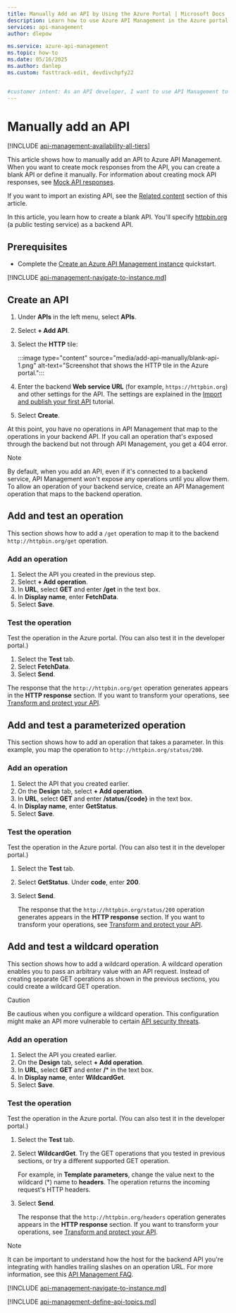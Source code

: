 ```yaml
---
title: Manually Add an API by Using the Azure Portal | Microsoft Docs
description: Learn how to use Azure API Management in the Azure portal to manually add an API. Add and test various operations.
services: api-management
author: dlepow

ms.service: azure-api-management
ms.topic: how-to
ms.date: 05/16/2025
ms.author: danlep
ms.custom: fasttrack-edit, devdivchpfy22


#customer intent: As an API developer, I want to use API Management to manually add an API. 
---
```


# Manually add an API 

[!INCLUDE [api-management-availability-all-tiers](../../includes/api-management-availability-all-tiers.md)]

This article shows how to manually add an API to Azure API Management. When you want to create mock responses from the API, you can create a blank API or define it manually. For information about creating mock API responses, see [Mock API responses](mock-api-responses.md).

If you want to import an existing API, see the [Related content](#related-content) section of this article.

In this article, you learn how to create a blank API. You'll specify [httpbin.org](https://httpbin.org) (a public testing service) as a backend API.

## Prerequisites

- Complete the [Create an Azure API Management instance](get-started-create-service-instance.md) quickstart.

[!INCLUDE [api-management-navigate-to-instance.md](../../includes/api-management-navigate-to-instance.md)]

## Create an API

1. Under **APIs** in the left menu, select **APIs**.
1. Select **+ Add API**.
1. Select the **HTTP** tile:

    :::image type="content" source="media/add-api-manually/blank-api-1.png" alt-text="Screenshot that shows the HTTP tile in the Azure portal.":::     
      
1. Enter the backend **Web service URL** (for example, `https://httpbin.org`) and other settings for the API. The settings are explained in the [Import and publish your first API](import-and-publish.md#import-and-publish-a-backend-api) tutorial.
1. Select **Create**.

At this point, you have no operations in API Management that map to the operations in your backend API. If you call an operation that's exposed through the backend but not through API Management, you get a 404 error.

>[!NOTE]
> By default, when you add an API, even if it's connected to a backend service, API Management won't expose any operations until you allow them. To allow an operation of your backend service, create an API Management operation that maps to the backend operation.

## Add and test an operation

This section shows how to add a `/get` operation to map it to the backend `http://httpbin.org/get` operation.

### Add an operation

1. Select the API you created in the previous step.
1. Select **+ Add operation**.
1. In **URL**, select **GET** and enter **/get** in the text box.
1. In **Display name**, enter **FetchData**.
1. Select **Save**.

### Test the operation

Test the operation in the Azure portal. (You can also test it in the developer portal.)

1. Select the **Test** tab.
1. Select **FetchData**.
1. Select **Send**.

The response that the `http://httpbin.org/get` operation generates appears in the **HTTP response** section. If you want to transform your operations, see [Transform and protect your API](transform-api.md).

## Add and test a parameterized operation

This section shows how to add an operation that takes a parameter. In this example, you map the operation to `http://httpbin.org/status/200`.

### Add an operation

1. Select the API that you created earlier.
1. On the **Design** tab, select **+ Add operation**.
1. In **URL**, select **GET** and enter **/status/{code}** in the text box. 
1. In **Display name**, enter **GetStatus**.
1. Select **Save**.

### Test the operation

Test the operation in the Azure portal. (You can also test it in the developer portal.)

1. Select the **Test** tab.
1. Select **GetStatus**. Under **code**, enter **200**. 
1. Select **Send**.

    The response that the `http://httpbin.org/status/200` operation generates appears in the **HTTP response** section. If you want to transform your operations, see [Transform and protect your API](transform-api.md).

## Add and test a wildcard operation

This section shows how to add a wildcard operation. A wildcard operation enables you to pass an arbitrary value with an API request. Instead of creating separate GET operations as shown in the previous sections, you could create a wildcard GET operation.

> [!CAUTION]
> Be cautious when you configure a wildcard operation. This configuration might make an API more vulnerable to certain [API security threats](mitigate-owasp-api-threats.md#improper-inventory-management).

### Add an operation

1. Select the API you created earlier.
1. On the **Design** tab, select **+ Add operation**.
1. In **URL**, select **GET** and enter **/*** in the text box.
1. In **Display name**, enter **WildcardGet**.
1. Select **Save**.

### Test the operation 

Test the operation in the Azure portal. (You can also test it in the developer portal.)

1. Select the **Test** tab.
1. Select **WildcardGet**. Try the GET operations that you tested in previous sections, or try a different supported GET operation.

    For example, in **Template parameters**, change the value next to the wildcard (*) name to **headers**. The operation returns the incoming request's HTTP headers.
1. Select **Send**.

    The response that the `http://httpbin.org/headers` operation generates appears in the **HTTP response** section. If you want to transform your operations, see [Transform and protect your API](transform-api.md).
  
>[!NOTE]
> It can be important to understand how the host for the backend API you're integrating with handles trailing slashes on an operation URL. For more information, see this [API Management FAQ](./api-management-faq.yml#how-does-api-management-handle-trailing-slashes-when-calling-backend-services-).

[!INCLUDE [api-management-navigate-to-instance.md](../../includes/api-management-append-apis.md)]

[!INCLUDE [api-management-define-api-topics.md](../../includes/api-management-define-api-topics.md)]
